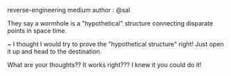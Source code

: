 reverse-engineering medium author : @sal

They say a wormhole is a "hypothetical" structure connecting disparate points in space time.

~ I thought I would try to prove the "hypothetical structure" right! Just open it up and head to the destination.

What are your thoughts?? It works right??? I knew it you could do it!
